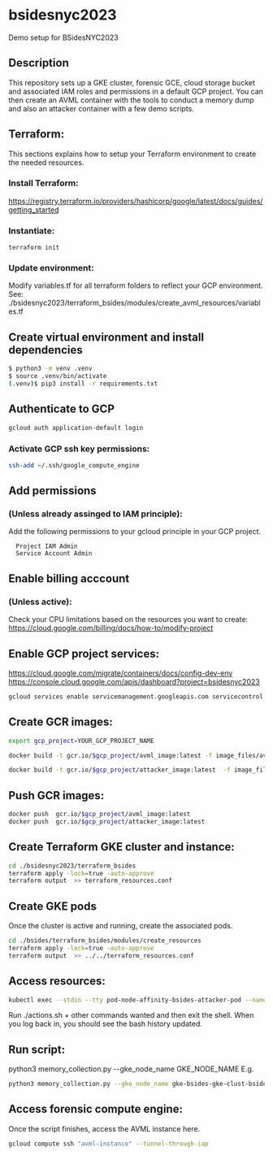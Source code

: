 # bsidesnyc2023
Demo setup for BSidesNYC2023

## Description
  This repository sets up a GKE cluster, forensic GCE, cloud storage bucket and associated IAM roles and permissions in a default GCP project.
  You can then create an AVML container with the tools to conduct a memory dump and also an attacker container with a few demo scripts.

## Terraform:
  This sections explains how to setup your Terraform environment to create the needed resources.
  ### Install Terraform:
   https://registry.terraform.io/providers/hashicorp/google/latest/docs/guides/getting_started
  ### Instantiate: 
    terraform init

  ### Update environment:
  Modify variables.tf for all terraform folders to reflect your GCP environment.    
  See: ./bsidesnyc2023/terraform_bsides/modules/create_avml_resources/variables.tf

## Create virtual environment and install dependencies
```bash
$ python3 -m venv .venv
$ source .venv/bin/activate
(.venv)$ pip3 install -r requirements.txt
```
## Authenticate to GCP
```bash
gcloud auth application-default login
```
### Activate GCP ssh key permissions: 
  ```bash
  ssh-add ~/.ssh/google_compute_engine
  ```

## Add permissions 
### (Unless already assinged to IAM principle):
Add the following permissions to your gcloud principle in your GCP project.
```  	
  Project IAM Admin				
  Service Account Admin
```
## Enable billing acccount
### (Unless active):
Check your CPU limitations based on the resources you want to create:
  https://cloud.google.com/billing/docs/how-to/modify-project

## Enable GCP project services:
  https://cloud.google.com/migrate/containers/docs/config-dev-env
  https://console.cloud.google.com/apis/dashboard?project=bsidesnyc2023
  ```bash
  gcloud services enable servicemanagement.googleapis.com servicecontrol.googleapis.com cloudresourcemanager.googleapis.com compute.googleapis.com container.googleapis.com containerregistry.googleapis.com cloudbuild.googleapis.com
```
## Create GCR images:
```bash
export gcp_project=YOUR_GCP_PROJECT_NAME

docker build -t gcr.io/$gcp_project/avml_image:latest -f image_files/avml/Dockerfile .

docker build -t gcr.io/$gcp_project/attacker_image:latest  -f image_files/attacker/Dockerfile .
```
## Push GCR images:
```bash
docker push  gcr.io/$gcp_project/avml_image:latest  
docker push  gcr.io/$gcp_project/attacker_image:latest 
```
## Create Terraform GKE cluster and instance:
```bash
cd ./bsidesnyc2023/terraform_bsides
terraform apply -lock=true -auto-approve
terraform output  >> terraform_resources.conf
```

## Create GKE pods
Once the cluster is active and running, create the associated pods.
```bash
cd ./bsides/terraform_bsides/modules/create_resources
terraform apply -lock=true -auto-approve
terraform output  >> ../../terraform_resources.conf
```

## Access resources:
```bash
kubectl exec --stdin --tty pod-node-affinity-bsides-attacker-pod --namespace default -- /bin/bash  
```
  Run ./actions.sh + other commands wanted and then exit the shell.
  When you log back in, you should see the bash history updated.

## Run script: 
python3 memory_collection.py --gke_node_name GKE_NODE_NAME
E.g.
```bash
python3 memory_collection.py --gke_node_name gke-bsides-gke-clust-bsides-gke-node--582e49eb-pq03
```
  

## Access forensic compute engine:
Once the script finishes, access the AVML instance here.
```bash
gcloud compute ssh "avml-instance" --tunnel-through-iap
```
